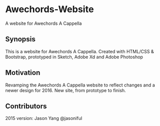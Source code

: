 # Awechords-Website
A website for Awechords A Cappella 

## Synopsis

This is a website for Awechords A Cappella. Created with HTML/CSS & Bootstrap, prototyped in Sketch, Adobe Xd and Adobe Photoshop 


## Motivation

Revamping the Awechords A Cappella website to reflect changes and a newer design for 2016. New site, from prototype to finish. 

## Contributors

2015 version: Jason Yang @jasoniful
